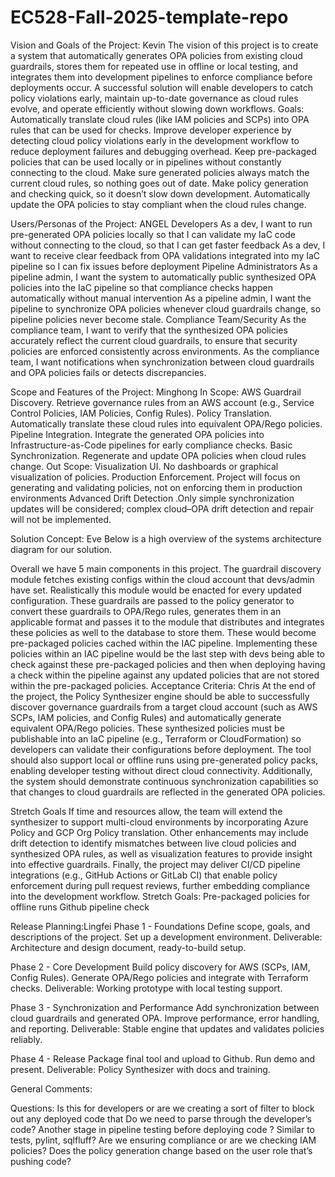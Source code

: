 # EC528-Fall-2025-template-repo

Vision and Goals of the Project: Kevin
The vision of this project is to create a system that automatically generates OPA policies from existing cloud guardrails, stores them for repeated use in offline or local testing, and integrates them into development pipelines to enforce compliance before deployments occur. A successful solution will enable developers to catch policy violations early, maintain up-to-date governance as cloud rules evolve, and operate efficiently without slowing down workflows.
Goals:
Automatically translate cloud rules (like IAM policies and SCPs) into OPA rules that can be used for checks.
Improve developer experience by detecting cloud policy violations early in the development workflow to reduce deployment failures and debugging overhead.
Keep pre-packaged policies that can be used locally or in pipelines without constantly connecting to the cloud.
Make sure generated policies always match the current cloud rules, so nothing goes out of date.
Make policy generation and checking quick, so it doesn’t slow down development.
Automatically update the OPA policies to stay compliant when the cloud rules change.

Users/Personas of the Project: ANGEL 
Developers
As a dev, I want to run pre-generated OPA policies locally so that I can validate my IaC code without connecting to the cloud, so that I can get faster feedback 
As a dev, I want to receive clear feedback from OPA validations integrated into my IaC pipeline so I can fix issues before deployment
Pipeline Administrators
As a pipeline admin, I want the system to automatically public synthesized OPA policies into the IaC pipeline so that compliance checks happen automatically without manual intervention
As a pipeline admin, I want the pipeline to synchronize OPA policies whenever cloud guardrails change, so pipeline policies never become stale.
Compliance Team/Security 
As the compliance team, I want to verify that the synthesized OPA policies accurately reflect the current cloud guardrails, to ensure that security policies are enforced consistently across environments.
As the compliance team, I want notifications when synchronization between cloud guardrails and OPA policies fails or detects discrepancies.

Scope and Features of the Project: Minghong
In Scope:
AWS Guardrail Discovery. Retrieve governance rules from an AWS account (e.g., Service Control Policies, IAM Policies, Config Rules).
Policy Translation. Automatically translate these cloud rules into equivalent OPA/Rego policies.
Pipeline Integration. Integrate the generated OPA policies into Infrastructure-as-Code pipelines for early compliance checks.
Basic Synchronization. Regenerate and update OPA policies when cloud rules change.
Out Scope:
Visualization UI. No dashboards or graphical visualization of policies.
Production Enforcement. Project will focus on generating and validating policies, not on enforcing them in production environments
Advanced Drift Detection .Only simple synchronization updates will be considered; complex cloud–OPA drift detection and repair will not be implemented.



















Solution Concept: Eve
Below is a high overview of the systems architecture diagram for our solution. 

Overall we have 5 main components in this project. The guardrail discovery module fetches existing configs within the cloud account that devs/admin have set. Realistically this module would be enacted for every updated configuration. These guardrails are passed to the policy generator to convert these guardrails to OPA/Rego rules, generates them in an applicable format and passes it to the module that distributes and integrates these policies as well to the database to store them. These would become pre-packaged policies cached within the IAC pipeline. Implementing these policies within an IAC pipeline would be the last step with devs being able to check against these pre-packaged policies and then when deploying having a check within the pipeline against any updated policies that are not stored within the pre-packaged policies. 
Acceptance Criteria: Chris
At the end of the project, the Policy Synthesizer engine should be able to successfully discover governance guardrails from a target cloud account (such as AWS SCPs, IAM policies, and Config Rules) and automatically generate equivalent OPA/Rego policies. These synthesized policies must be publishable into an IaC pipeline (e.g., Terraform or CloudFormation) so developers can validate their configurations before deployment. The tool should also support local or offline runs using pre-generated policy packs, enabling developer testing without direct cloud connectivity. Additionally, the system should demonstrate continuous synchronization capabilities so that changes to cloud guardrails are reflected in the generated OPA policies.

Stretch Goals
If time and resources allow, the team will extend the synthesizer to support multi-cloud environments by incorporating Azure Policy and GCP Org Policy translation. Other enhancements may include drift detection to identify mismatches between live cloud policies and synthesized OPA rules, as well as visualization features to provide insight into effective guardrails. Finally, the project may deliver CI/CD pipeline integrations (e.g., GitHub Actions or GitLab CI) that enable policy enforcement during pull request reviews, further embedding compliance into the development workflow.
Stretch Goals: 
Pre-packaged policies for offline runs
Github pipeline check


Release Planning:Lingfei 
Phase 1 - Foundations
Define scope, goals, and descriptions of the project. 
Set up a development environment. 
Deliverable: Architecture and design document, ready-to-build setup. 

Phase 2 - Core Development 
Build policy discovery for AWS (SCPs, IAM, Config Rules). 
Generate OPA/Rego policies and integrate with Terraform checks. 
Deliverable: Working prototype with local testing support. 

Phase 3 - Synchronization and Performance
Add synchronization between cloud guardrails and generated OPA. 
Improve performance, error handling, and reporting. 
Deliverable: Stable engine that updates and validates policies reliably. 

Phase 4 - Release
Package final tool and upload to Github. 
Run demo and present. 
Deliverable: Policy Synthesizer with docs and training. 

General Comments: 

Questions: 
Is this for developers or are we creating a sort of filter to block out any deployed code that 
Do we need to parse through the developer’s code?
Another stage in pipeline testing before deploying code ? Similar to tests, pylint, sqlfluff? 
Are we ensuring compliance or are we checking IAM policies?
Does the policy generation change based on the user role that’s pushing code? 
